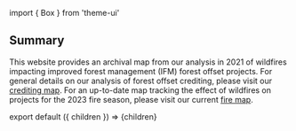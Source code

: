 import { Box } from 'theme-ui'

## Summary

This website provides an archival map from our analysis in 2021 of wildfires impacting improved forest management (IFM) forest offset projects. For general details on our analysis of forest offset crediting, please visit our [crediting map](/research/forest-offsets-crediting). For an up-to-date map tracking the effect of wildfires on projects for the 2023 fire season, please visit our current [fire map](/research/forest-offsets-fires).

export default ({ children }) => <Box>{children}</Box>
